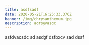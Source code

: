 ```yaml
---
title: asdfsadf
date: 2020-05-21T16:25:33.376Z
banner: /img/chrysanthemum.jpg
description: adfsgvasdc
---
```

asfdvacsdc sd asdgf dsfbxcv sad dsaf
